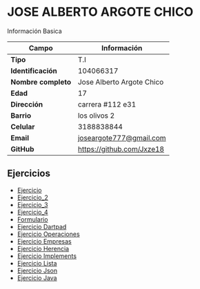 # JOSE ALBERTO ARGOTE CHICO
Información Basica

| Campo | Información |
| --- | --- |
| **Tipo** | T.I |
| **Identificación** | 104066317 |
| **Nombre completo** | Jose Alberto Argote Chico |
| **Edad** | 17 |
| **Dirección** | carrera #112 e31 |
| **Barrio** | los olivos 2 |
| **Celular** | 3188838844 |
| **Email** | joseargote777@gmail.com |
| **GitHub** | https://github.com/Jxze18 |

## Ejercicios
- [Ejercicio](ejercicio.md)
- [Ejercicio_2](ejercicio2.md)
- [Ejercicio_3](ejercicio3.md)
- [Ejercicio_4](ejercicio4.md)
- [Formulario](formulario.md)
- [Ejercicio Dartpad](ejerciciodartpad.md)
- [Ejercicio Operaciones](ejerciciodartpad2_operacion.md)
- [Ejercicio Empresas](ejerciciodartpad3_empresas.md)
- [Ejercicio Herencia](ejerciciodartpad4_herencia.md)
- [Ejercicio Implements](ejerciciodart5_implements.md)
- [Ejercicio Lista](ejerciciodart6_lista.md)
- [Ejercicio Json](ejerciciodart7_json.md)
- [Ejercicio Java](ejercicio_java.md)
